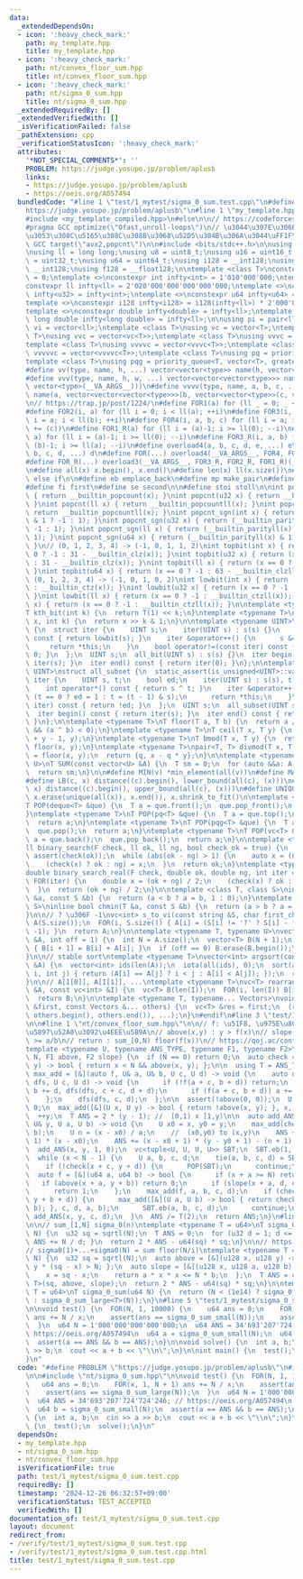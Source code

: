 ```yaml
---
data:
  _extendedDependsOn:
  - icon: ':heavy_check_mark:'
    path: my_template.hpp
    title: my_template.hpp
  - icon: ':heavy_check_mark:'
    path: nt/convex_floor_sum.hpp
    title: nt/convex_floor_sum.hpp
  - icon: ':heavy_check_mark:'
    path: nt/sigma_0_sum.hpp
    title: nt/sigma_0_sum.hpp
  _extendedRequiredBy: []
  _extendedVerifiedWith: []
  _isVerificationFailed: false
  _pathExtension: cpp
  _verificationStatusIcon: ':heavy_check_mark:'
  attributes:
    '*NOT_SPECIAL_COMMENTS*': ''
    PROBLEM: https://judge.yosupo.jp/problem/aplusb
    links:
    - https://judge.yosupo.jp/problem/aplusb
    - https://oeis.org/A057494
  bundledCode: "#line 1 \"test/1_mytest/sigma_0_sum.test.cpp\"\n#define PROBLEM \"\
    https://judge.yosupo.jp/problem/aplusb\"\n#line 1 \"my_template.hpp\"\n#if defined(LOCAL)\n\
    #include <my_template_compiled.hpp>\n#else\n\n// https://codeforces.com/blog/entry/96344\n\
    #pragma GCC optimize(\"Ofast,unroll-loops\")\n// \u3044\u307E\u306E CF \u3060\u3068\
    \u3053\u308C\u5165\u308C\u308B\u3068\u52D5\u304B\u306A\u3044\uFF1F\n// #pragma\
    \ GCC target(\"avx2,popcnt\")\n\n#include <bits/stdc++.h>\n\nusing namespace std;\n\
    \nusing ll = long long;\nusing u8 = uint8_t;\nusing u16 = uint16_t;\nusing u32\
    \ = uint32_t;\nusing u64 = uint64_t;\nusing i128 = __int128;\nusing u128 = unsigned\
    \ __int128;\nusing f128 = __float128;\n\ntemplate <class T>\nconstexpr T infty\
    \ = 0;\ntemplate <>\nconstexpr int infty<int> = 1'010'000'000;\ntemplate <>\n\
    constexpr ll infty<ll> = 2'020'000'000'000'000'000;\ntemplate <>\nconstexpr u32\
    \ infty<u32> = infty<int>;\ntemplate <>\nconstexpr u64 infty<u64> = infty<ll>;\n\
    template <>\nconstexpr i128 infty<i128> = i128(infty<ll>) * 2'000'000'000'000'000'000;\n\
    template <>\nconstexpr double infty<double> = infty<ll>;\ntemplate <>\nconstexpr\
    \ long double infty<long double> = infty<ll>;\n\nusing pi = pair<ll, ll>;\nusing\
    \ vi = vector<ll>;\ntemplate <class T>\nusing vc = vector<T>;\ntemplate <class\
    \ T>\nusing vvc = vector<vc<T>>;\ntemplate <class T>\nusing vvvc = vector<vvc<T>>;\n\
    template <class T>\nusing vvvvc = vector<vvvc<T>>;\ntemplate <class T>\nusing\
    \ vvvvvc = vector<vvvvc<T>>;\ntemplate <class T>\nusing pq = priority_queue<T>;\n\
    template <class T>\nusing pqg = priority_queue<T, vector<T>, greater<T>>;\n\n\
    #define vv(type, name, h, ...) vector<vector<type>> name(h, vector<type>(__VA_ARGS__))\n\
    #define vvv(type, name, h, w, ...) vector<vector<vector<type>>> name(h, vector<vector<type>>(w,\
    \ vector<type>(__VA_ARGS__)))\n#define vvvv(type, name, a, b, c, ...) \\\n  vector<vector<vector<vector<type>>>>\
    \ name(a, vector<vector<vector<type>>>(b, vector<vector<type>>(c, vector<type>(__VA_ARGS__))))\n\
    \n// https://trap.jp/post/1224/\n#define FOR1(a) for (ll _ = 0; _ < ll(a); ++_)\n\
    #define FOR2(i, a) for (ll i = 0; i < ll(a); ++i)\n#define FOR3(i, a, b) for (ll\
    \ i = a; i < ll(b); ++i)\n#define FOR4(i, a, b, c) for (ll i = a; i < ll(b); i\
    \ += (c))\n#define FOR1_R(a) for (ll i = (a)-1; i >= ll(0); --i)\n#define FOR2_R(i,\
    \ a) for (ll i = (a)-1; i >= ll(0); --i)\n#define FOR3_R(i, a, b) for (ll i =\
    \ (b)-1; i >= ll(a); --i)\n#define overload4(a, b, c, d, e, ...) e\n#define overload3(a,\
    \ b, c, d, ...) d\n#define FOR(...) overload4(__VA_ARGS__, FOR4, FOR3, FOR2, FOR1)(__VA_ARGS__)\n\
    #define FOR_R(...) overload3(__VA_ARGS__, FOR3_R, FOR2_R, FOR1_R)(__VA_ARGS__)\n\
    \n#define all(x) x.begin(), x.end()\n#define len(x) ll(x.size())\n#define elif\
    \ else if\n\n#define eb emplace_back\n#define mp make_pair\n#define mt make_tuple\n\
    #define fi first\n#define se second\n\n#define stoi stoll\n\nint popcnt(int x)\
    \ { return __builtin_popcount(x); }\nint popcnt(u32 x) { return __builtin_popcount(x);\
    \ }\nint popcnt(ll x) { return __builtin_popcountll(x); }\nint popcnt(u64 x) {\
    \ return __builtin_popcountll(x); }\nint popcnt_sgn(int x) { return (__builtin_parity(unsigned(x))\
    \ & 1 ? -1 : 1); }\nint popcnt_sgn(u32 x) { return (__builtin_parity(x) & 1 ?\
    \ -1 : 1); }\nint popcnt_sgn(ll x) { return (__builtin_parityll(x) & 1 ? -1 :\
    \ 1); }\nint popcnt_sgn(u64 x) { return (__builtin_parityll(x) & 1 ? -1 : 1);\
    \ }\n// (0, 1, 2, 3, 4) -> (-1, 0, 1, 1, 2)\nint topbit(int x) { return (x ==\
    \ 0 ? -1 : 31 - __builtin_clz(x)); }\nint topbit(u32 x) { return (x == 0 ? -1\
    \ : 31 - __builtin_clz(x)); }\nint topbit(ll x) { return (x == 0 ? -1 : 63 - __builtin_clzll(x));\
    \ }\nint topbit(u64 x) { return (x == 0 ? -1 : 63 - __builtin_clzll(x)); }\n//\
    \ (0, 1, 2, 3, 4) -> (-1, 0, 1, 0, 2)\nint lowbit(int x) { return (x == 0 ? -1\
    \ : __builtin_ctz(x)); }\nint lowbit(u32 x) { return (x == 0 ? -1 : __builtin_ctz(x));\
    \ }\nint lowbit(ll x) { return (x == 0 ? -1 : __builtin_ctzll(x)); }\nint lowbit(u64\
    \ x) { return (x == 0 ? -1 : __builtin_ctzll(x)); }\n\ntemplate <typename T>\n\
    T kth_bit(int k) {\n  return T(1) << k;\n}\ntemplate <typename T>\nbool has_kth_bit(T\
    \ x, int k) {\n  return x >> k & 1;\n}\n\ntemplate <typename UINT>\nstruct all_bit\
    \ {\n  struct iter {\n    UINT s;\n    iter(UINT s) : s(s) {}\n    int operator*()\
    \ const { return lowbit(s); }\n    iter &operator++() {\n      s &= s - 1;\n \
    \     return *this;\n    }\n    bool operator!=(const iter) const { return s !=\
    \ 0; }\n  };\n  UINT s;\n  all_bit(UINT s) : s(s) {}\n  iter begin() const { return\
    \ iter(s); }\n  iter end() const { return iter(0); }\n};\n\ntemplate <typename\
    \ UINT>\nstruct all_subset {\n  static_assert(is_unsigned<UINT>::value);\n  struct\
    \ iter {\n    UINT s, t;\n    bool ed;\n    iter(UINT s) : s(s), t(s), ed(0) {}\n\
    \    int operator*() const { return s ^ t; }\n    iter &operator++() {\n     \
    \ (t == 0 ? ed = 1 : t = (t - 1) & s);\n      return *this;\n    }\n    bool operator!=(const\
    \ iter) const { return !ed; }\n  };\n  UINT s;\n  all_subset(UINT s) : s(s) {}\n\
    \  iter begin() const { return iter(s); }\n  iter end() const { return iter(0);\
    \ }\n};\n\ntemplate <typename T>\nT floor(T a, T b) {\n  return a / b - (a % b\
    \ && (a ^ b) < 0);\n}\ntemplate <typename T>\nT ceil(T x, T y) {\n  return floor(x\
    \ + y - 1, y);\n}\ntemplate <typename T>\nT bmod(T x, T y) {\n  return x - y *\
    \ floor(x, y);\n}\ntemplate <typename T>\npair<T, T> divmod(T x, T y) {\n  T q\
    \ = floor(x, y);\n  return {q, x - q * y};\n}\n\ntemplate <typename T, typename\
    \ U>\nT SUM(const vector<U> &A) {\n  T sm = 0;\n  for (auto &&a: A) sm += a;\n\
    \  return sm;\n}\n\n#define MIN(v) *min_element(all(v))\n#define MAX(v) *max_element(all(v))\n\
    #define LB(c, x) distance((c).begin(), lower_bound(all(c), (x)))\n#define UB(c,\
    \ x) distance((c).begin(), upper_bound(all(c), (x)))\n#define UNIQUE(x) sort(all(x)),\
    \ x.erase(unique(all(x)), x.end()), x.shrink_to_fit()\n\ntemplate <typename T>\n\
    T POP(deque<T> &que) {\n  T a = que.front();\n  que.pop_front();\n  return a;\n\
    }\ntemplate <typename T>\nT POP(pq<T> &que) {\n  T a = que.top();\n  que.pop();\n\
    \  return a;\n}\ntemplate <typename T>\nT POP(pqg<T> &que) {\n  T a = que.top();\n\
    \  que.pop();\n  return a;\n}\ntemplate <typename T>\nT POP(vc<T> &que) {\n  T\
    \ a = que.back();\n  que.pop_back();\n  return a;\n}\n\ntemplate <typename F>\n\
    ll binary_search(F check, ll ok, ll ng, bool check_ok = true) {\n  if (check_ok)\
    \ assert(check(ok));\n  while (abs(ok - ng) > 1) {\n    auto x = (ng + ok) / 2;\n\
    \    (check(x) ? ok : ng) = x;\n  }\n  return ok;\n}\ntemplate <typename F>\n\
    double binary_search_real(F check, double ok, double ng, int iter = 100) {\n \
    \ FOR(iter) {\n    double x = (ok + ng) / 2;\n    (check(x) ? ok : ng) = x;\n\
    \  }\n  return (ok + ng) / 2;\n}\n\ntemplate <class T, class S>\ninline bool chmax(T\
    \ &a, const S &b) {\n  return (a < b ? a = b, 1 : 0);\n}\ntemplate <class T, class\
    \ S>\ninline bool chmin(T &a, const S &b) {\n  return (a > b ? a = b, 1 : 0);\n\
    }\n\n// ? \u306F -1\nvc<int> s_to_vi(const string &S, char first_char) {\n  vc<int>\
    \ A(S.size());\n  FOR(i, S.size()) { A[i] = (S[i] != '?' ? S[i] - first_char :\
    \ -1); }\n  return A;\n}\n\ntemplate <typename T, typename U>\nvector<T> cumsum(vector<U>\
    \ &A, int off = 1) {\n  int N = A.size();\n  vector<T> B(N + 1);\n  FOR(i, N)\
    \ { B[i + 1] = B[i] + A[i]; }\n  if (off == 0) B.erase(B.begin());\n  return B;\n\
    }\n\n// stable sort\ntemplate <typename T>\nvector<int> argsort(const vector<T>\
    \ &A) {\n  vector<int> ids(len(A));\n  iota(all(ids), 0);\n  sort(all(ids), [&](int\
    \ i, int j) { return (A[i] == A[j] ? i < j : A[i] < A[j]); });\n  return ids;\n\
    }\n\n// A[I[0]], A[I[1]], ...\ntemplate <typename T>\nvc<T> rearrange(const vc<T>\
    \ &A, const vc<int> &I) {\n  vc<T> B(len(I));\n  FOR(i, len(I)) B[i] = A[I[i]];\n\
    \  return B;\n}\n\ntemplate <typename T, typename... Vectors>\nvoid concat(vc<T>\
    \ &first, const Vectors &... others) {\n  vc<T> &res = first;\n  (res.insert(res.end(),\
    \ others.begin(), others.end()), ...);\n}\n#endif\n#line 3 \"test/1_mytest/sigma_0_sum.test.cpp\"\
    \n\n#line 1 \"nt/convex_floor_sum.hpp\"\n\n// f: \u51F8, \u975E\u8CA0, \u5358\u8ABF\
    \u5897\u52A0\u3092\u4EEE\u5B9A\n// above(x,y) : y > f(x)\n// slope(x,a,b) : f'(x)\
    \ >= a/b\n// return : sum_[0,N) floor(f(x))\n// https://qoj.ac/contest/1195/problem/6188\n\
    template <typename U, typename ANS_TYPE, typename F1, typename F2>\nANS_TYPE convex_floor_sum(U\
    \ N, F1 above, F2 slope) {\n  if (N == 0) return 0;\n  auto check = [&](U x, U\
    \ y) -> bool { return x < N && above(x, y); };\n\n  using T = ANS_TYPE;\n  auto\
    \ max_add = [&](auto f, U& a, U& b, U c, U d) -> void {\n    auto dfs = [&](auto&\
    \ dfs, U c, U d) -> void {\n      if (!f(a + c, b + d)) return;\n      a += c,\
    \ b += d, dfs(dfs, c + c, d + d);\n      if (f(a + c, b + d)) a += c, b += d;\n\
    \    };\n    dfs(dfs, c, d);\n  };\n\n  assert(!above(0, 0));\n  U x = 0, y =\
    \ 0;\n  max_add([&](U x, U y) -> bool { return !above(x, y); }, x, y, 0, 1);\n\
    \  ++y;\n  T ANS = 2 * (y - 1); //  [0,1) x [1,y)\n\n  auto add_ANS = [&](U& x,\
    \ U& y, U a, U b) -> void {\n    U x0 = x, y0 = y;\n    max_add(check, x, y, a,\
    \ b);\n    U n = (x - x0) / a;\n    //  (x0,y0) to (x,y)\n    ANS += 2 * (y0 -\
    \ 1) * (x - x0);\n    ANS += (x - x0 + 1) * (y - y0 + 1) - (n + 1);\n  };\n\n\
    \  add_ANS(x, y, 1, 0);\n  vc<tuple<U, U, U, U>> SBT;\n  SBT.eb(1, 0, 0, 1);\n\
    \  while (x < N - 1) {\n    U a, b, c, d;\n    tie(a, b, c, d) = SBT.back();\n\
    \    if (!check(x + c, y + d)) {\n      POP(SBT);\n      continue;\n    }\n  \
    \  auto f = [&](u64 a, u64 b) -> bool {\n      if (x + a >= N) return 0;\n   \
    \   if (above(x + a, y + b)) return 0;\n      if (slope(x + a, d, c)) return 0;\n\
    \      return 1;\n    };\n    max_add(f, a, b, c, d);\n    if (check(x + a + c,\
    \ y + b + d)) {\n      max_add([&](U a, U b) -> bool { return check(x + a, y +\
    \ b); }, c, d, a, b);\n      SBT.eb(a, b, c, d);\n      continue;\n    }\n   \
    \ add_ANS(x, y, c, d);\n  }\n  ANS /= T(2);\n  return ANS;\n}\n#line 2 \"nt/sigma_0_sum.hpp\"\
    \n\n// sum_[1,N] sigma_0(n)\ntemplate <typename T = u64>\nT sigma_0_sum_small(u64\
    \ N) {\n  u32 sq = sqrtl(N);\n  T ANS = 0;\n  for (u32 d = 1; d <= sq; ++d) {\
    \ ANS += N / d; }\n  return 2 * ANS - u64(sq) * sq;\n}\n\n// https://oeis.org/A006218\n\
    // sigma0(1)+...+sigma0(N) = sum floor(N/i)\ntemplate <typename T = u64>\nT sigma_0_sum_large(u64\
    \ N) {\n  u32 sq = sqrtl(N);\n  auto above = [&](u128 x, u128 y) -> bool { return\
    \ y * (sq - x) > N; };\n  auto slope = [&](u128 x, u128 a, u128 b) -> bool {\n\
    \    x = sq - x;\n    return a * x * x <= N * b;\n  };\n  T ANS = convex_floor_sum<u64,\
    \ T>(sq, above, slope);\n  return 2 * ANS - u64(sq) * sq;\n}\n\ntemplate <typename\
    \ T = u64>\nT sigma_0_sum(u64 N) {\n  return (N < (1e14) ? sigma_0_sum_small<T>(N)\
    \ : sigma_0_sum_large<T>(N));\n}\n#line 5 \"test/1_mytest/sigma_0_sum.test.cpp\"\
    \n\nvoid test() {\n  FOR(N, 1, 10000) {\n    u64 ans = 0;\n    FOR(x, 1, N + 1)\
    \ ans += N / x;\n    assert(ans == sigma_0_sum_small(N));\n    assert(ans == sigma_0_sum_large(N));\n\
    \  }\n  u64 N = 1'000'000'000'000'000;\n  u64 ANS = 34'693'207'724'724'246; //\
    \ https://oeis.org/A057494\n  u64 a = sigma_0_sum_small(N);\n  u64 b = sigma_0_sum_small(N);\n\
    \  assert(a == ANS && b == ANS);\n}\n\nvoid solve() {\n  int a, b;\n  cin >> a\
    \ >> b;\n  cout << a + b << \"\\n\";\n}\n\nint main() {\n  test();\n  solve();\n\
    }\n"
  code: "#define PROBLEM \"https://judge.yosupo.jp/problem/aplusb\"\n#include \"my_template.hpp\"\
    \n\n#include \"nt/sigma_0_sum.hpp\"\n\nvoid test() {\n  FOR(N, 1, 10000) {\n \
    \   u64 ans = 0;\n    FOR(x, 1, N + 1) ans += N / x;\n    assert(ans == sigma_0_sum_small(N));\n\
    \    assert(ans == sigma_0_sum_large(N));\n  }\n  u64 N = 1'000'000'000'000'000;\n\
    \  u64 ANS = 34'693'207'724'724'246; // https://oeis.org/A057494\n  u64 a = sigma_0_sum_small(N);\n\
    \  u64 b = sigma_0_sum_small(N);\n  assert(a == ANS && b == ANS);\n}\n\nvoid solve()\
    \ {\n  int a, b;\n  cin >> a >> b;\n  cout << a + b << \"\\n\";\n}\n\nint main()\
    \ {\n  test();\n  solve();\n}\n"
  dependsOn:
  - my_template.hpp
  - nt/sigma_0_sum.hpp
  - nt/convex_floor_sum.hpp
  isVerificationFile: true
  path: test/1_mytest/sigma_0_sum.test.cpp
  requiredBy: []
  timestamp: '2024-12-26 06:32:57+09:00'
  verificationStatus: TEST_ACCEPTED
  verifiedWith: []
documentation_of: test/1_mytest/sigma_0_sum.test.cpp
layout: document
redirect_from:
- /verify/test/1_mytest/sigma_0_sum.test.cpp
- /verify/test/1_mytest/sigma_0_sum.test.cpp.html
title: test/1_mytest/sigma_0_sum.test.cpp
---
```

